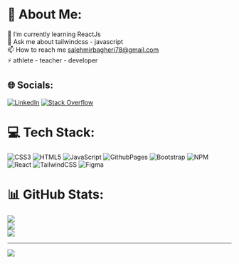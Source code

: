 # 💫 About Me:
🌱 I’m currently learning ReactJs<br>💬 Ask me about tailwindcss - javascript<br>📫 How to reach me salehmirbagheri78@gmail.com<br>⚡ athlete - teacher - developer


## 🌐 Socials:
[![LinkedIn](https://img.shields.io/badge/LinkedIn-%230077B5.svg?logo=linkedin&logoColor=white)](https://linkedin.com/in/seyedsalehmirbagheri) [![Stack Overflow](https://img.shields.io/badge/-Stackoverflow-FE7A16?logo=stack-overflow&logoColor=white)](https://stackoverflow.com/users/23638344) 

# 💻 Tech Stack:
![CSS3](https://img.shields.io/badge/css3-%231572B6.svg?style=for-the-badge&logo=css3&logoColor=white) ![HTML5](https://img.shields.io/badge/html5-%23E34F26.svg?style=for-the-badge&logo=html5&logoColor=white) ![JavaScript](https://img.shields.io/badge/javascript-%23323330.svg?style=for-the-badge&logo=javascript&logoColor=%23F7DF1E) ![GithubPages](https://img.shields.io/badge/github%20pages-121013?style=for-the-badge&logo=github&logoColor=white) ![Bootstrap](https://img.shields.io/badge/bootstrap-%238511FA.svg?style=for-the-badge&logo=bootstrap&logoColor=white) ![NPM](https://img.shields.io/badge/NPM-%23CB3837.svg?style=for-the-badge&logo=npm&logoColor=white) ![React](https://img.shields.io/badge/react-%2320232a.svg?style=for-the-badge&logo=react&logoColor=%2361DAFB) ![TailwindCSS](https://img.shields.io/badge/tailwindcss-%2338B2AC.svg?style=for-the-badge&logo=tailwind-css&logoColor=white) ![Figma](https://img.shields.io/badge/figma-%23F24E1E.svg?style=for-the-badge&logo=figma&logoColor=white)
# 📊 GitHub Stats:
![](https://github-readme-stats.vercel.app/api?username=salehMb1999&theme=react&hide_border=true&include_all_commits=false&count_private=false)<br/>
![](https://github-readme-streak-stats.herokuapp.com/?user=salehMb1999&theme=react&hide_border=true)<br/>
![](https://github-readme-stats.vercel.app/api/top-langs/?username=salehMb1999&theme=react&hide_border=true&include_all_commits=false&count_private=false&layout=compact)



---
[![](https://visitcount.itsvg.in/api?id=salehMb1999&icon=0&color=0)](https://visitcount.itsvg.in)

<!-- Proudly created with GPRM ( https://gprm.itsvg.in ) -->

